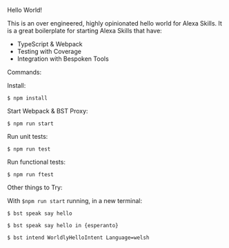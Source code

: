 Hello World!

This is an over engineered, highly opinionated hello world for Alexa Skills.  It is a great boilerplate for starting Alexa Skills that have:

* TypeScript & Webpack
* Testing with Coverage
* Integration with Bespoken Tools

Commands:

Install:
```
$ npm install
```

Start Webpack & BST Proxy:
```
$ npm run start
```

Run unit tests:
```
$ npm run test
```

Run functional tests:
```
$ npm run ftest
```

Other things to Try:

With `$npm run start` running, in a new terminal:

```
$ bst speak say hello
```

```
$ bst speak say hello in {esperanto}
```

```
$ bst intend WorldlyHelloIntent Language=welsh
```
